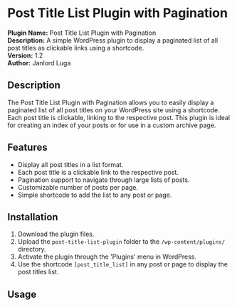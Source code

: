 # Post Title List Plugin with Pagination

**Plugin Name:** Post Title List Plugin with Pagination  
**Description:** A simple WordPress plugin to display a paginated list of all post titles as clickable links using a shortcode.  
**Version:** 1.2  
**Author:** Janlord Luga  

## Description

The Post Title List Plugin with Pagination allows you to easily display a paginated list of all post titles on your WordPress site using a shortcode. Each post title is clickable, linking to the respective post. This plugin is ideal for creating an index of your posts or for use in a custom archive page.

## Features

- Display all post titles in a list format.
- Each post title is a clickable link to the respective post.
- Pagination support to navigate through large lists of posts.
- Customizable number of posts per page.
- Simple shortcode to add the list to any post or page.

## Installation

1. Download the plugin files.
2. Upload the `post-title-list-plugin` folder to the `/wp-content/plugins/` directory.
3. Activate the plugin through the 'Plugins' menu in WordPress.
4. Use the shortcode `[post_title_list]` in any post or page to display the post titles list.

## Usage

To display the paginated list of post titles, simply add the shortcode `[post_title_list]` to any post or page. You can also customize the number of posts per page by using the `posts_per_page` attribute in the shortcode:

```sh
[post_title_list posts_per_page="10"]
```
By default, the plugin will display 20 posts per page.

## CSS Styling

The plugin includes default CSS for pagination. If you wish to customize the appearance, you can modify the style.css file located in the plugin folder or add your own CSS rules.

```sh
.pagination {
    text-align: center;
    margin: 20px 0;
}
.pagination ul {
    list-style: none;
    padding: 0;
}
.pagination ul li {
    display: inline-block;
    margin: 0 5px;
}
.pagination ul li a {
    padding: 5px 10px;
    text-decoration: none;
    border: 1px solid #ddd;
    color: #0073aa;
}
.pagination ul li a:hover {
    background-color: #0073aa;
    color: #fff;
}
.pagination ul li span {
    padding: 5px 10px;
    border: 1px solid #ddd;
    background-color: #0073aa;
    color: #fff;
}
```

## Code

Here is the complete code for the post-title-list-plugin.php file:

```sh
<?php
/*
Plugin Name: Post Title List Plugin with Pagination
Description: A simple plugin to display a paginated list of all post titles using a shortcode.
Version: 1.2
Author: Janlord Luga
*/

// Function to fetch and display post titles with pagination
function display_post_titles($atts) {
    // Attributes
    $atts = shortcode_atts(
        array(
            'posts_per_page' => 20, // Default posts per page
        ),
        $atts,
        'post_title_list'
    );

    // Get the current page number
    $paged = (get_query_var('paged')) ? get_query_var('paged') : 1;

    // Query to fetch posts
    $args = array(
        'posts_per_page' => $atts['posts_per_page'],
        'post_type' => 'post',
        'post_status' => 'publish',
        'paged' => $paged
    );
    $query = new WP_Query($args);

    // Check if there are posts
    if ($query->have_posts()) {
        $output = '<ul>';
        // Loop through the posts
        while ($query->have_posts()) {
            $query->the_post();
            $output .= '<li><a href="' . get_permalink() . '">' . get_the_title() . '</a></li>';
        }
        $output .= '</ul>';

        // Pagination
        $big = 999999999; // Need an unlikely integer
        $pagination = paginate_links(array(
            'base' => str_replace($big, '%#%', esc_url(get_pagenum_link($big))),
            'format' => '?paged=%#%',
            'current' => max(1, get_query_var('paged')),
            'total' => $query->max_num_pages,
            'type' => 'list',
        ));

        if ($pagination) {
            $output .= '<div class="pagination">' . $pagination . '</div>';
        }

        // Restore original Post Data
        wp_reset_postdata();
    } else {
        $output = '<p>No posts found.</p>';
    }

    return $output;
}

// Register the shortcode
function register_post_title_list_shortcode() {
    add_shortcode('post_title_list', 'display_post_titles');
}

// Hook into the 'init' action
add_action('init', 'register_post_title_list_shortcode');

// Ensure the pagination works correctly
function add_pagination_rewrite_rules() {
    global $wp_rewrite;
    $wp_rewrite->pagination_base = 'page';
    $wp_rewrite->flush_rules();
}
add_action('init', 'add_pagination_rewrite_rules');

// Enqueue plugin styles
function post_title_list_enqueue_styles() {
    wp_enqueue_style('post-title-list-styles', plugins_url('style.css', __FILE__));
}
add_action('wp_enqueue_scripts', 'post_title_list_enqueue_styles');
```

## License

This plugin is open-source software licensed under the MIT License.

## Contributing

Contributions are welcome! Please open an issue or submit a pull request with any improvements.

## Support

If you have any questions or need support, feel free to open an issue on the GitHub repository.

Feel free to adjust the content as needed. This `README.md` provides a comprehensive overview of your plugin, including installation instructions, usage examples, and the complete code.
